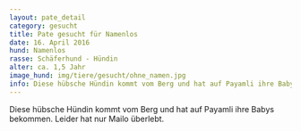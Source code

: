 ```yaml
---
layout: pate_detail
category: gesucht
title: Pate gesucht für Namenlos
date: 16. April 2016
hund: Namenlos
rasse: Schäferhund - Hündin
alter: ca. 1,5 Jahr
image_hund: img/tiere/gesucht/ohne_namen.jpg
info: Diese hübsche Hündin kommt vom Berg und hat auf Payamli ihre Babys bekommen. Leider hat nur Mailo überlebt.
---
```


Diese hübsche Hündin kommt vom Berg und hat auf Payamli ihre Babys bekommen. Leider hat nur Mailo überlebt.
